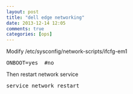 ```yaml
---
layout: post
title: "dell edge networking"
date: 2013-12-14 12:05
comments: true
categories: [ops]
---
```


Modify /etc/sysconfig/network-scripts/ifcfg-em1

<pre>
ONBOOT=yes  #no
</pre>

Then restart network service

<pre>
service network restart
</pre>
    